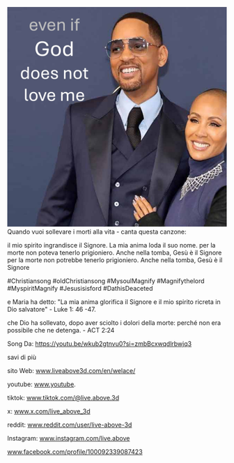 ![Video cover image](../cover.jpg)
Quando vuoi sollevare i morti alla vita - canta questa canzone:

il mio spirito ingrandisce il Signore.
La mia anima loda il suo nome.
per la morte non poteva tenerlo prigioniero.
Anche nella tomba, Gesù è il Signore
per la morte non potrebbe tenerlo prigioniero.
Anche nella tomba, Gesù è il Signore


#Christiansong #oldChristiansong #MysoulMagnify #Magnifythelord #MyspiritMagnify #Jesusisisford #DathisDeaceted


e Maria ha detto: "La mia anima glorifica il Signore e il mio spirito ricreta in Dio salvatore" - Luke 1: 46 -47.

che Dio ha sollevato, dopo aver sciolto i dolori della morte: perché non era possibile che ne detenga. - ACT 2:24

Song Da: https://youtu.be/wkub2gtnvu0?si=zmbBcxwqdlrbwjq3


savi di più


sito Web: www.liveabove3d.com/en/welace/

youtube: www.youtube.

tiktok: www.tiktok.com/@live.above.3d

x: www.x.com/live_above_3d

reddit: www.reddit.com/user/live-above-3d

Instagram: www.instagram.com/live.above

www.facebook.com/profile/100092339087423
